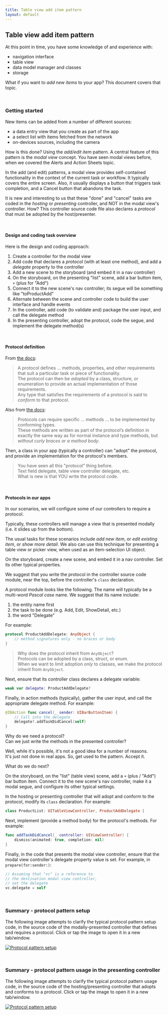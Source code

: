 ```yaml
---
title: Table view add item pattern
layout: default
---
```


## Table view add item pattern

At this point in time, you have some knowledge of and experience with:
* navigation interface  
* table view  
* data model manager and classes  
* storage  

What if you want to *add new items* to your app? This document covers that topic. 

<br>

### Getting started

New items can be added from a number of different sources:
* a data entry view that you create as part of the app
* a select list with items fetched from the network
* on-devices sources, including the camera

How is this done? Using the *add/edit item* pattern. A central feature of this pattern is the *modal view* concept. You have seen modal views before, when we covered the Alerts and Action Sheets topic. 

In the add (and edit) patterns, a modal view provides self-contained functionality in the context of the current task or workflow. It typically covers the entire screen. Also, it usually displays a button that triggers task completion, and a Cancel button that abandons the task. 

It is new and interesting to us that these "done" and "cancel" tasks are coded in the *hosting* or *presenting* controller, and NOT in the modal view's controller. How? This controller source code file also declares a *protocol* that must be adopted by the host/presenter. 

<br>

#### Design and coding task overview

Here is the design and coding approach:

1. Create a controller for the modal view
2. Add code that declares a *protocol* (with at least one method), and add a *delegate* property to the controller
3. Add a new scene to the storyboard (and embed it in a nav controller)
4. On the storyboard, on the presenting "list" scene, add a bar button item, `+` (plus for "Add")
5. Connect it to the new scene's nav controller; its segue will be something like "toProductAdd" 
6. Alternate between the scene and controller code to build the user interface and handle events
7. In the controller, add code (to validate and) package the user input, and call the delegate method
8. In the presenting controller, adopt the protocol, code the segue, and implement the delegate method(s)

<br>

#### Protocol definition

From [the docs](https://docs.swift.org/swift-book/LanguageGuide/Protocols.html):

> A protocol defines ... methods, properties, and other requirements that suit a particular task or piece of functionality.  
> The protocol can then be *adopted* by a class, structure, or enumeration to provide an actual implementation of those requirements.  
> Any type that satisfies the requirements of a protocol is said to *conform* to that protocol.

Also from [the docs](https://docs.swift.org/swift-book/LanguageGuide/Protocols.html#ID270):

> Protocols can require specific ... methods ... to be implemented by conforming types.  
> These methods are written as part of the protocol’s definition in exactly the same way as for normal instance and type methods, but *without curly braces or a method body*.

Then, a class in your app (typically a controller) can "adopt" the protocol, and provide an implementation for the protocol's members.

> You have seen all this "protocol" thing before.  
> Text field delegate, table view controller delegate, etc.  
> What is new is that YOU write the protocol code.  

<br>

#### Protocols in our apps 

In our scenarios, we will configure some of our controllers to require a protocol. 

Typically, these controllers will manage a view that is presented modally (i.e. it slides up from the bottom). 

The usual tasks for these scenarios include *add new item*, or *edit existing item*, or *show more detail*. We also can use this technique for presenting a table view or picker view, when used as an item-selection UI object. 

On the storyboard, create a new scene, and embed it in a nav controller. Set its other typical properties. 

We suggest that you write the protocol in the controller source code module, near the top, before the controller's `class` declaration. 

A protocol module looks like the following. The name will typically be a multi-word *Pascal case* name. We suggest that its name include: 
1. the entity name first
1. the task to be done (e.g. Add, Edit, ShowDetail, etc.)
1. the word "Delegate" 

For example:

```swift
protocol ProductAddDelegate: AnyObject {
	// method signatures only - no braces or body
}
```

> Why does the protocol inherit from `AnyObject`?  
> Protocols can be adopted by a class, struct, or enum.  
> When we want to limit adoption *only* to classes, we make the protocol inherit from `AnyObject`. 

Next, ensure that its controller class declares a delegate variable:

```swift
weak var delegate: ProductAddDelegate?
```

Finally, in action methods (typically), gather the user input, and call the appropriate delegate method. For example:

```swift
@IBAction func cancel(_ sender: UIBarButtonItem) {
    // Call into the delegate
    delegate?.addTaskDidCancel(self)
}
```

Why do we need a protocol?  
Can we just write the methods in the presented controller?  

Well, while it's possible, it's not a good idea for a number of reasons.  
It's just not done in real apps. So, get used to the pattern. Accept it.

What do we do next?

On the storyboard, on the "list" (table view) scene, add a `+` (plus / "Add") bar button item. Connect it to the new scene's nav controller, make it a modal segue, and configure its other typical settings. 

In the hosting or presenting controller that will adopt and conform to the protocol, modify its `class` declaration. For example: 

```swift
class ProductList: UITableViewController, ProductAddDelegate {
```

Next, implement (provide a method body) for the protocol's methods. For example:

```swift
func addTaskDidCancel(_ controller: UIViewController) {
    dismiss(animated: true, completion: nil)
}
```

Finally, in the code that presents the modal view controller, ensure that the modal view controller's delegate property value is set. For example, in `prepare(for:sender:)`:

```swift
// Assuming that "vc" is a reference to
// the destination modal view controller, 
// set the delegate 
vc.delegate = self
```

<br>

### Summary - protocol pattern setup

The following image attempts to clarify the typical protocol pattern setup code, in the source code of the modally-presented controller that defines and requires a protocol. Click or tap the image to open it in a new tab/window. 

<a href="https://dps923.ca/media/protocol-pattern-setup.png" target="_blank"><img src="/media/protocol-pattern-setup.png" alt="Protocol pattern setup" /></a>

<br>

### Summary - protocol pattern usage in the presenting controller

The following image attempts to clarify the typical protocol pattern usage code, in the source code of the hosting/presenting controller that adopts and conforms to a protocol. Click or tap the image to open it in a new tab/window. 

<a href="https://dps923.ca/media/protocol-pattern-controller.png" target="_blank"><img src="/media/protocol-pattern-controller.png" alt="Protocol pattern setup" /></a>

<br>
